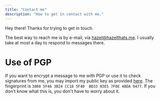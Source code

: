 ```yaml
---
title: "Contact me"
description: "How to get in contact with me."
---
```

Hey there! Thanks for trying to get in touch.

The best way to reach me is by e-mail, via [hazel@hazelthats.me](mailto://hazel@hazelthats.me). I usually take at most a day to respond to messages there.

# Use of PGP
If you want to encrypt a message to me with PGP or use it to check signatures from me, you may import my public key as provided [here](/pubkey-hazel.asc). The fingerprint is `3860 5F46 3B24 CC18 5F40  BD33 03E5 7F0E 48DA 9477`. If you don't know what this is, you don't have to worry about it.
